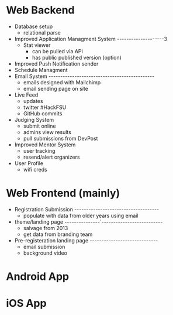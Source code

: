 
# Web Backend
* Database setup
    - relational parse
* Improved Application Managment System --------------------3
    - Stat viewer
        + can be pulled via API
        + has public published version (option)
* Improved Push Notification sender
* Schedule Managment
* Email System ---------------------------------------------
    - emails designed with Mailchimp
    - email sending page on site
* Live Feed
    - updates
    - twitter #HackFSU
    - GitHub commits
* Judging System
    - submit online
    - admins view results
    - pull submissions from DevPost
* Improved Mentor System
    - user tracking
    - resend/alert organizers
* User Profile
    - wifi creds


# Web Frontend (mainly)
* Registration Submission ------------------------------------
    - populate with data from older years using email
* theme/landing page ---------------`--------------------------
    - salvage from 2013
    - get data from branding team
* Pre-registeration landing page -----------------------------
    - email submission
    - background video

# Android App


# iOS App